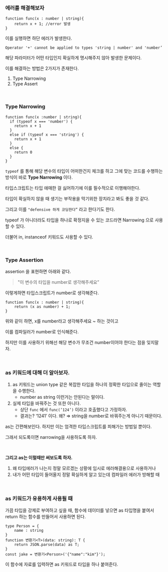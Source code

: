 ### 에러를 해결해보자

```tsx
function func(x : number | string){
	return x + 1; //error 발생
}
```

이를 실행하면 하단 에러가 발생한다.

`Operator '+' cannot be applied to types 'string | number' and 'number’`

해당 파라미터가 어떤 타입인지 확실하게 명시해주지 않아 발생한 문제이다.

이를 해결하는 방법은 2가지가 존재한다.

1. Type Narrowing
2. Type Assert

<br/>

### Type Narrowing

```tsx
function func(x :number | string){
  if (typeof x === 'number') {
    return x + 1
  } 
  else if (typeof x === 'string') {
    return x + 1
  }
  else {
    return 0
  }
}
```

`typeof` 를 통해 해당 변수의 타입이 어떠한건지 체크를 하고 그에 맞는 코드를 수행하는 방식이 바로 **Type Narrowing** 이다.

타입스크립트는 타입 애매한 걸 싫어하기에 이를 필수적으로 이행해야한다.

타입이 확실하지 않을 때 생기는 부작용을 막기위한 장치라고 봐도 좋을 것 같다.


그리고 이를 `"defensive 하게 코딩한다”` 라고 한다기도 한다.

typeof 가 아니더라도 타입을 하나로 확정지을 수 있는 코드라면 Narrowing 으로 사용할 수 있다.

더불어 in, instanceof 키워드도 사용할 수 있다.

<br/>

### **Type Assertion**

assertion 을 표현하면 아래와 같다.

> "이 변수의 타입을 number로 생각해주세요”
>

이렇게하면 타입스크립트가 number로 생각해준다.

```tsx
function func(x : number | string){
	return (x as number) + 1;
}
```

위와 같이 하면, x를 number라고 생각해주세요 ~ 하는 것이고

이를 컴파일러가 number로 인식해준다.

하지만 이를 사용하기 위해선 해당 변수가 무조건 number이어야 한다는 점을 잊지말자.

<br/>

### **as 키워드에 대해 더 알아보자.**

1. as 키워드는 union type 같은 복잡한 타입을 하나의 정확한 타입으로 줄이는 역할을 수행한다.
    - number as string 이런거는 안된다는 말이다.
2. 실제 타입을 바꿔주는 것 또한 아니다.
    - 상단 `func` 에서 `func(’124’)` 이라고 호출했다고 가정하자.
    - 결과는? ‘1241’ 이다. 왜? ⇒ string을 number로 바꿔주는게 아니기 때문이다.

as는 간편해보인다. 하지만 이는 엄격한 타입스크립트를 피해가는 방법일 뿐이다.

그래서 되도록이면 narrowing을 사용하도록 하자.

<br/>

**그리고 as는 이럴때만 써보도록 하자.**

1. 왜 타입에러가 나는지 정말 모르겠는 상황에 임시로 에러해결용으로 사용하거나
2. 내가 어떤 타입이 들어올지 정말 확실하게 알고 있는데 컴파일러 에러가 방해할 때

<br/>

### **as 키워드가 유용하게 사용될 때**

가끔 타입을 강제로 부여하고 싶을 때, 함수에 데이터를 넣으면 as 타입명을 붙여서 return 하는 함수를 만들어서 사용하면 된다.

```tsx
type Person = {
    name : string
}
function 변환기<T>(data: string): T {
    return JSON.parse(data) as T;
}
const jake = 변환기<Person>('{"name":"kim"}');
```

이 함수에 자료를 입력하면 as 키워드로 타입을 하나 붙여준다.